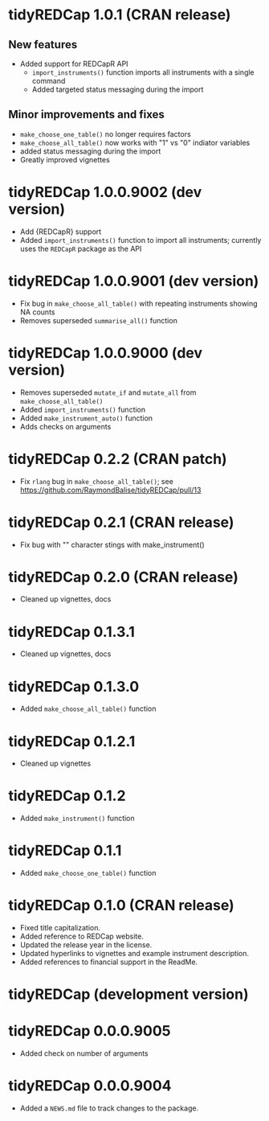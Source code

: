 # tidyREDCap 1.0.1  (CRAN release)

## New features

* Added support for REDCapR API
  - `import_instruments()` function imports all instruments with a single command
  - Added targeted status messaging during the import
  
## Minor improvements and fixes

* `make_choose_one_table()` no longer requires factors
* `make_choose_all_table()` now works with "1" vs "0" indiator variables
* added status messaging during the import
* Greatly improved vignettes

# tidyREDCap 1.0.0.9002  (dev version)

* Add {REDCapR} support
* Added `import_instruments()` function to import all instruments; currently uses the `REDCapR` package as the API


# tidyREDCap 1.0.0.9001  (dev version)

* Fix bug in `make_choose_all_table()` with repeating instruments showing NA counts
* Removes superseded `summarise_all()` function

# tidyREDCap 1.0.0.9000  (dev version)

* Removes superseded `mutate_if` and `mutate_all` from `make_choose_all_table()`
* Added `import_instruments()` function
* Added `make_instrument_auto()` function
* Adds checks on arguments

# tidyREDCap 0.2.2  (CRAN patch)

* Fix `rlang` bug in `make_choose_all_table()`; see <https://github.com/RaymondBalise/tidyREDCap/pull/13>

# tidyREDCap 0.2.1  (CRAN release)

* Fix bug with "" character stings with make_instrument()

# tidyREDCap 0.2.0 (CRAN release)

* Cleaned up vignettes, docs

# tidyREDCap 0.1.3.1 

* Cleaned up vignettes, docs

# tidyREDCap 0.1.3.0 

* Added `make_choose_all_table()` function

# tidyREDCap 0.1.2.1 

* Cleaned up vignettes

# tidyREDCap 0.1.2 

* Added `make_instrument()` function

# tidyREDCap 0.1.1

* Added `make_choose_one_table()` function

# tidyREDCap 0.1.0 (CRAN release)

* Fixed title capitalization.
* Added reference to REDCap website.
* Updated the release year in the license.
* Updated hyperlinks to vignettes and example instrument description.
* Added references to financial support in the ReadMe.

# tidyREDCap (development version)

# tidyREDCap 0.0.0.9005

* Added check on number of arguments

# tidyREDCap 0.0.0.9004

* Added a `NEWS.md` file to track changes to the package.


